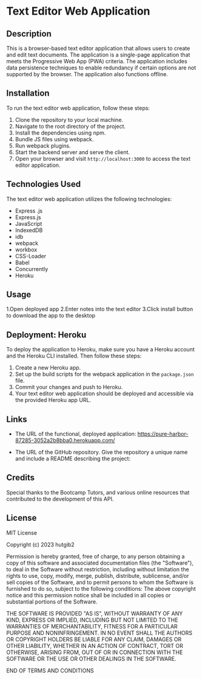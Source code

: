 # Text Editor Web Application

## Description

This is a browser-based text editor application that allows users to create and edit text documents. The application is a single-page application that meets the Progressive Web App (PWA) criteria. 
The application includes data persistence techniques to enable redundancy if certain options are not supported by the browser. 
The application also functions offline.


## Installation
To run the text editor web application, follow these steps:

1. Clone the repository to your local machine.
2. Navigate to the root directory of the project.
3. Install the dependencies using npm.
4. Bundle JS files using webpack.
5. Run webpack plugins.
6. Start the backend server and serve the client.
7. Open your browser and visit `http://localhost:3000` to access the text editor application.

## Technologies Used

The text editor web application utilizes the following technologies:

-  Express .js
-  Express.js
-  JavaScript
-  IndexedDB
-  idb
-  webpack
-  workbox
-  CSS-Loader
-  Babel
-  Concurrently
-  Heroku

## Usage
1.Open deployed app
2.Enter notes into the text editor
3.Click install button to download the app to the desktop


## Deployment: Heroku

To deploy the application to Heroku, make sure you have a Heroku account and the Heroku CLI installed. Then follow these steps:
1. Create a new Heroku app.
2. Set up the build scripts for the webpack application in the `package.json` file.
3. Commit your changes and push to Heroku.
4. Your text editor web application should be deployed and accessible via the provided Heroku app URL.

## Links 
-   The URL of the functional, deployed application: https://pure-harbor-87285-3052a2b8bba0.herokuapp.com/
    
-   The URL of the GitHub repository. Give the repository a unique name and include a README describing the project:

## Credits

Special thanks to the Bootcamp Tutors, and various online resources that contributed to the development of this API.

## License

MIT License

Copyright (c) 2023 hutgib2

Permission is hereby granted, free of charge, to any person obtaining a copy of this software and associated documentation files (the "Software"), to deal in the Software without restriction, including without limitation the rights to use, copy, modify, merge, publish, distribute, sublicense, and/or sell copies of the Software, and to permit persons to whom the Software is furnished to do so, subject to the following conditions: The above copyright notice and this permission notice shall be included in all copies or substantial portions of the Software.

THE SOFTWARE IS PROVIDED "AS IS", WITHOUT WARRANTY OF ANY KIND, EXPRESS OR IMPLIED, INCLUDING BUT NOT LIMITED TO THE WARRANTIES OF MERCHANTABILITY, FITNESS FOR A PARTICULAR PURPOSE AND NONINFRINGEMENT. IN NO EVENT SHALL THE AUTHORS OR COPYRIGHT HOLDERS BE LIABLE FOR ANY CLAIM, DAMAGES OR OTHER LIABILITY, WHETHER IN AN ACTION OF CONTRACT, TORT OR OTHERWISE, ARISING FROM, OUT OF OR IN CONNECTION WITH THE SOFTWARE OR THE USE OR OTHER DEALINGS IN THE SOFTWARE.

END OF TERMS AND CONDITIONS
